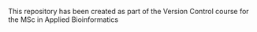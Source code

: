 This repository has been created as part of the Version Control course for the MSc in Applied Bioinformatics
